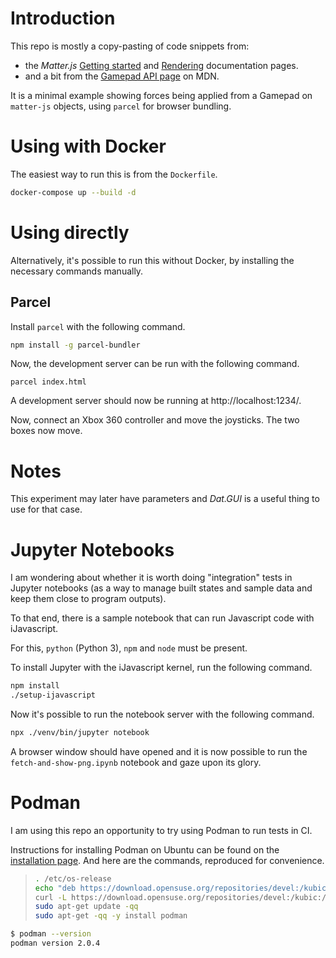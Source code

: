
# Introduction

This repo is mostly a copy-pasting of code snippets from:
- the _Matter.js_ [Getting started](https://github.com/liabru/matter-js/wiki/Getting-started) and [Rendering](https://github.com/liabru/matter-js/wiki/Rendering) documentation pages.
- and a bit from the [Gamepad API page](https://developer.mozilla.org/en-US/docs/Web/API/Gamepad_API/Using_the_Gamepad_API) on MDN.

It is a minimal example showing forces being applied from a Gamepad on `matter-js` objects, using `parcel` for browser bundling.

# Using with Docker

The easiest way to run this is from the `Dockerfile`.

```bash
docker-compose up --build -d
```

# Using directly

Alternatively, it's possible to run this without Docker, by installing the necessary commands manually.

## Parcel

Install `parcel` with the following command.

```bash
npm install -g parcel-bundler
```

Now, the development server can be run with the following command.

```
parcel index.html
```

A development server should now be running at http://localhost:1234/.

Now, connect an Xbox 360 controller and move the joysticks. The two boxes now move.

# Notes

This experiment may later have parameters and _Dat.GUI_ is a useful thing to use for that case.

# Jupyter Notebooks

I am wondering about whether it is worth doing "integration" tests in Jupyter notebooks (as a way to manage built states and sample data and keep them close to program outputs).

To that end, there is a sample notebook that can run Javascript code with iJavascript.

For this, `python` (Python 3), `npm` and `node` must be present.

To install Jupyter with the iJavascript kernel, run the following command.

```bash
npm install
./setup-ijavascript
```

Now it's possible to run the notebook server with the following command.

```bash
npx ./venv/bin/jupyter notebook
```

A browser window should have opened and it is now possible to run the `fetch-and-show-png.ipynb` notebook and gaze upon its glory.

# Podman

I am using this repo an opportunity to try using Podman to run tests in CI.

Instructions for installing Podman on Ubuntu can be found on the [installation page](https://podman.io/getting-started/installation#ubuntu). And here are the commands, reproduced for convenience.

> ```bash
> . /etc/os-release
> echo "deb https://download.opensuse.org/repositories/devel:/kubic:/libcontainers:/stable/> xUbuntu_${VERSION_ID}/ /" | sudo tee /etc/apt/sources.list.d/> devel:kubic:libcontainers:stable.list
> curl -L https://download.opensuse.org/repositories/devel:/kubic:/libcontainers:/stable/> xUbuntu_${VERSION_ID}/Release.key | sudo apt-key add -
> sudo apt-get update -qq
> sudo apt-get -qq -y install podman
> ```

```bash
$ podman --version
podman version 2.0.4
```